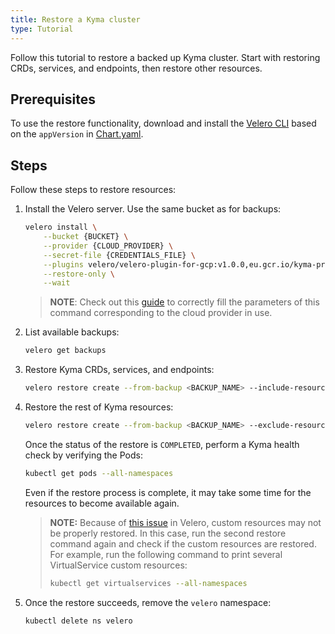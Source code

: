 ```yaml
---
title: Restore a Kyma cluster
type: Tutorial
---
```


Follow this tutorial to restore a backed up Kyma cluster. Start with restoring CRDs, services, and endpoints, then restore other resources.

## Prerequisites

To use the restore functionality, download and install the [Velero CLI](https://github.com/heptio/velero/releases/tag/v1.2.0) based on the `appVersion` in [Chart.yaml](https://github.com/kyma-project/kyma/tree/master/resources/backup/Chart.yaml).

## Steps

Follow these steps to restore resources:

1. Install the Velero server. Use the same bucket as for backups:

    ```bash
    velero install \
        --bucket {BUCKET} \
        --provider {CLOUD_PROVIDER} \
        --secret-file {CREDENTIALS_FILE} \
        --plugins velero/velero-plugin-for-gcp:v1.0.0,eu.gcr.io/kyma-project/backup-plugins:c08e6274 \
        --restore-only \
        --wait
    ```

    >**NOTE**: Check out this [guide](https://velero.io/docs/v1.2.0/customize-installation/) to correctly fill the parameters of this command corresponding to the cloud provider in use.

2. List available backups:

    ```bash
    velero get backups
    ```

3. Restore Kyma CRDs, services, and endpoints:

    ```bash
    velero restore create --from-backup <BACKUP_NAME> --include-resources customresourcedefinitions.apiextensions.k8s.io,services,endpoints --wait
    ```

4. Restore the rest of Kyma resources:

    ```bash
    velero restore create --from-backup <BACKUP_NAME> --exclude-resources customresourcedefinitions.apiextensions.k8s.io,services,endpoints --restore-volumes --wait
    ```

    Once the status of the restore is `COMPLETED`, perform a Kyma health check by verifying the Pods:

    ```bash
    kubectl get pods --all-namespaces
    ```

    Even if the restore process is complete, it may take some time for the resources to become available again.

    > **NOTE:** Because of [this issue](https://github.com/vmware-tanzu/velero/issues/964) in Velero, custom resources may not be properly restored. In this case, run the second restore command again and check if the custom resources are restored. For example, run the following command to print several VirtualService custom resources:
    >```bash
    > kubectl get virtualservices --all-namespaces
    > ```

5. Once the restore succeeds, remove the `velero` namespace:

    ```bash
    kubectl delete ns velero
    ```
